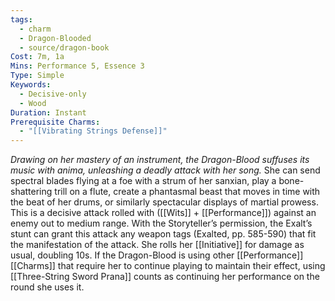 ```yaml
---
tags:
  - charm
  - Dragon-Blooded
  - source/dragon-book
Cost: 7m, 1a
Mins: Performance 5, Essence 3
Type: Simple
Keywords:
  - Decisive-only
  - Wood
Duration: Instant
Prerequisite Charms:
  - "[[Vibrating Strings Defense]]"
---
```

*Drawing on her mastery of an instrument, the Dragon-Blood suffuses its music with anima, unleashing a deadly attack with her song.*
She can send spectral blades flying at a foe with a strum of her sanxian, play a bone-shattering trill on a flute, create a phantasmal beast that moves in time with the beat of her drums, or similarly spectacular displays of martial prowess. This is a decisive attack rolled with ([[Wits]] + [[Performance]]) against an enemy out to medium range. With the Storyteller’s permission, the Exalt’s stunt can grant this attack any weapon tags (Exalted, pp. 585-590) that fit the manifestation of the attack. She rolls her [[Initiative]] for damage as usual, doubling 10s. If the Dragon-Blood is using other [[Performance]] [[Charms]] that require her to continue playing to maintain their effect, using [[Three-String Sword Prana]] counts as continuing her performance on the round she uses it.